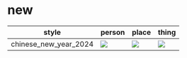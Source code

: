 # new

| style | person | place | thing |
| --- | --- | --- | --- |
| chinese_new_year_2024 | ![](/images/chinese_new_year_2024_person.webp?raw=true) | ![](/images/chinese_new_year_2024_place.webp?raw=true) | ![](/images/chinese_new_year_2024_thing.webp?raw=true) |